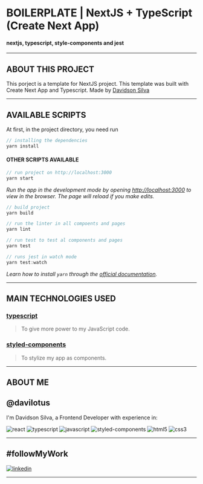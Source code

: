 # BOILERPLATE | NextJS + TypeScript (Create Next App)

#### nextjs, typescript, style-components and jest

---
## ABOUT THIS PROJECT

This porject is a template for NextJS project. This template was built with Create Next App and Typescript. Made by [Davidson Silva](https://www.davidsonsilva.com.br)

---

## AVAILABLE SCRIPTS

At first, in the project directory, you need run
```jsx
// installing the dependencies
yarn install
```

#### OTHER SCRIPTS AVAILABLE

```jsx
// run project on http://localhost:3000
yarn start
```

_Run the app in the development mode by opening [http://localhost:3000](http://localhost:3000) to view in the browser. The page will reload if you make edits._

```jsx
// build project
yarn build
```

```jsx
// run the linter in all compoents and pages
yarn lint
```

```jsx
// run test to test al components and pages
yarn test
```

```jsx
// runs jest in watch mode
yarn test:watch
```

_Learn how to install `yarn` through the [official documentation](https://yarnpkg.com/pt-BR/docs/install)._

---

## MAIN TECHNOLOGIES USED

### [typescript](https://www.typescriptlang.org/)
> To give more power to my JavaScript code.

### [styled-components](https://styled-components.com/)
> To stylize my app as components.

---

## ABOUT ME
## @davilotus

I'm Davidson Silva, a Frontend Developer with experience in:

![react](https://img.shields.io/badge/react%20-%23ED145B.svg?&style=for-the-badge&logo=react&logoColor=%2320232a)
![typescript](https://img.shields.io/badge/typescript%20-%2320232a.svg?&style=for-the-badge&logo=typescript&logoColor=%23ED145B)
![javascript](https://img.shields.io/badge/javascript%20-%23ED145B.svg?&style=for-the-badge&logo=javascript&logoColor=%2320232a)
![styled-components](https://img.shields.io/badge/styled--components%20-%23ED145B.svg?&style=for-the-badge&logo=styled-components&logoColor=%2320232a)
![html5](https://img.shields.io/badge/html%20-%2320232a.svg?&style=for-the-badge&logo=html5&logoColor=%23ED145B)
![css3](https://img.shields.io/badge/css%20-%23ED145B.svg?&style=for-the-badge&logo=css3&logoColor=%2320232a)

---

## #followMyWork

[![linkedin](https://img.shields.io/badge/linkedin-@davilotus-0e76a8?style=for-the-badge&logo=linkedin&logoColor=%230e76a8)](https://www.linkedin.com/in/davilotus)

---
